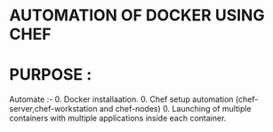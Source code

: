 # AUTOMATION OF DOCKER USING CHEF

PURPOSE :
=========

Automate :-
	0. Docker installaation.
	0. Chef setup automation (chef-server,chef-workstation and chef-nodes)
	0. Launching of multiple containers with multiple applications inside each container.

